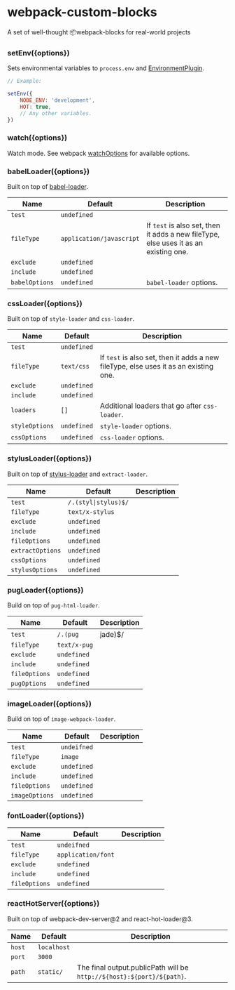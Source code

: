 # webpack-custom-blocks
A set of well-thought 📦webpack-blocks for real-world projects

### setEnv({options})
Sets environmental variables to `process.env` and [EnvironmentPlugin](https://webpack.js.org/plugins/environment-plugin/).

```js
// Example:

setEnv({
    NODE_ENV: 'development',
    HOT: true,
    // Any other variables.
})
```

### watch({options})
Watch mode. See webpack [watchOptions](https://webpack.js.org/configuration/watch/#watchoptions) for available options.

### babelLoader({options})
Built on top of [babel-loader](https://github.com/babel/babel-loader).

Name | Default | Description
--- | --- | ---
`test` | `undefined` |
`fileType` | `application/javascript` | If `test` is also set, then it adds a new fileType, else uses it as an existing one.
`exclude` | `undefined` |
`include` | `undefined` |
`babelOptions` | `undefined` | `babel-loader` options.

### cssLoader({options})
Built on top of `style-loader` and `css-loader`.

Name | Default | Description
--- | --- | ---
`test` | `undefined` |
`fileType` | `text/css` | If `test` is also set, then it adds a new fileType, else uses it as an existing one.
`exclude` | `undefined` |
`include` | `undefined` |
`loaders` | `[]` | Additional loaders that go after `css-loader`.
`styleOptions` | `undefined` | `style-loader` options.
`cssOptions` | `undefined` | `css-loader` options.

### stylusLoader({options})
Built on top of [stylus-loader](https://github.com/shama/stylus-loader) and `extract-loader`.

Name | Default | Description
--- | --- | ---
`test` | <code>/\.(styl&#124;stylus)$/</code> |
`fileType` | `text/x-stylus` |
`exclude` | `undefined` |
`include` | `undefined` |
`fileOptions` | `undefined` |
`extractOptions` | `undefined` |
`cssOptions` | `undefined` |
`stylusOptions` | `undefined` |

### pugLoader({options})
Build on top of `pug-html-loader`.

Name | Default | Description
--- | --- | ---
`test` | <code>/\.(pug|jade)$/</code> |
`fileType` | `text/x-pug` |
`exclude` | `undefined` |
`include` | `undefined` |
`fileOptions` | `undefined` |
`pugOptions` | `undefined` |

### imageLoader({options})
Build on top of `image-webpack-loader`.

Name | Default | Description
--- | --- | ---
`test` | `undeifned` |
`fileType` | `image` |
`exclude` | `undefined` |
`include` | `undefined` |
`fileOptions` | `undefined` |
`imageOptions` | `undefined` |

### fontLoader({options})
Name | Default | Description
--- | --- | ---
`test` | `undeifned` |
`fileType` | `application/font` |
`exclude` | `undefined` |
`include` | `undefined` |
`fileOptions` | `undefined` |

### reactHotServer({options})
Built on top of webpack-dev-server@2 and react-hot-loader@3.

Name | Default | Description
--- | --- | ---
`host` | `localhost` |
`port` | `3000` |
`path` | `static/` | The final output.publicPath will be `http://${host}:${port}/${path}`.
